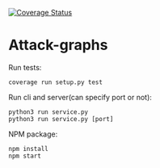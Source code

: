 [![Coverage Status](https://coveralls.io/repos/github/cyberImperial/attack-graphs/badge.svg?branch=networks)](https://coveralls.io/github/cyberImperial/attack-graphs?branch=networks)

# Attack-graphs

Run tests:
```
coverage run setup.py test
```

Run cli and server(can specify port or not):
```
python3 run service.py
python3 run service.py [port]
```

NPM package:
```
npm install
npm start
```
